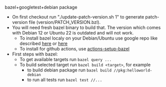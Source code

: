 bazel+googletest+debian package

* On first checkout run "./update-patch-version.sh 1" to generate patch-version file (version/PATCH_VERSION.bzl).
* You will need fresh bazel binary to build that. The version which comes with Debian 12 or Ubuntu 22 is outdated and will not work.
  * To install bazel localy on your Debian/Ubuntu use google repo like described [here](https://bazel.build/install/ubuntu#install-on-ubuntu) or [here](https://blog.goodaudience.com/install-bazel-in-few-easy-commands-246721849ce)
  * To install for github actions, use [actions-setup-bazel](https://github.com/marketplace/actions/actions-setup-bazel)
* First steps with bazel:
  * To get available targets run `bazel query ...`
  * To build selected target run `bazel build <target>`, for example
    * to build debian package run `bazel build //pkg:helloworld-debian`
    * to run all tests run `bazel test //...`
